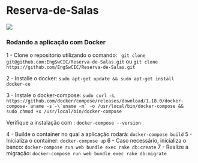 # Reserva-de-Salas
<a href="https://zenhub.com"><img src="https://raw.githubusercontent.com/ZenHubIO/support/master/zenhub-badge.png"></a>

### Rodando a aplicação com Docker

1 - Clone o repositório utilizando o comando: ` git clone git@github.com:EngSwCIC/Reserva-de-Salas.git` ou `git clone https://github.com/EngSwCIC/Reserva-de-Salas.git` 

2 - Installe o docker: `sudo apt-get update && sudo apt-get install docker-ce`

3 - Instale o docker-compose: ``sudo curl -L https://github.com/docker/compose/releases/download/1.18.0/docker-compose-`uname -s`-\`uname -m` -o /usr/local/bin/docker-compose && sudo chmod +x /usr/local/bin/docker-compose``

Verifique a instalação com : `docker-compose --version`

4 - Builde o container no qual a aplicação rodará: `docker-compose build`
5 - Inicializa o container: `docker-compose up`
6 - Caso necessário, inicializa o banco: `docker-compose run web bundle exec rake db:create`
7 - Realize a migração: `docker-compose run web bundle exec rake db:migrate`